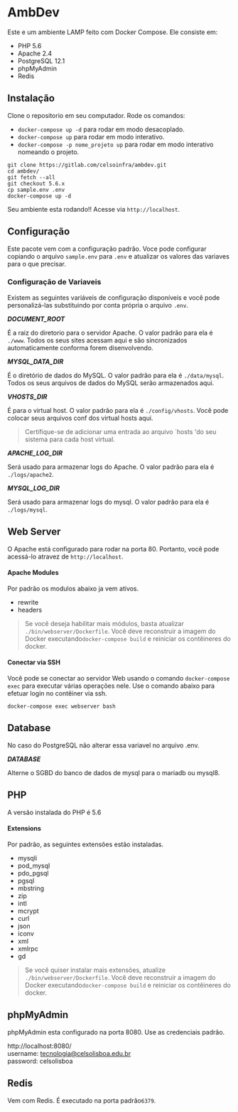 # AmbDev

Este e um ambiente LAMP feito com Docker Compose. Ele consiste em:

* PHP 5.6
* Apache 2.4
* PostgreSQL 12.1
* phpMyAdmin
* Redis

## Instalação

Clone o repositorio em seu computador. Rode os comandos:

* `docker-compose up -d` para rodar em modo desacoplado.
* `docker-compose up`    para rodar em modo interativo.
* `docker-compose -p nome_projeto up` para rodar em modo interativo nomeando o projeto.

```shell
git clone https://gitlab.com/celsoinfra/ambdev.git
cd ambdev/
git fetch --all
git checkout 5.6.x
cp sample.env .env
docker-compose up -d
```

Seu ambiente esta rodando!! Acesse via `http://localhost`.

## Configuração

Este pacote vem com a configuração padrão. Voce pode configurar copiando o arquivo `sample.env` para `.env` e atualizar os valores das variaves para o que precisar.

### Configuração de Variaveis

Existem as seguintes variáveis ​​de configuração disponíveis e você pode personalizá-las substituindo por conta própria o arquivo `.env`.

_**DOCUMENT_ROOT**_

É a raiz do diretorio para o servidor Apache. O valor padrão para ela é `./www`. Todos os seus sites acessam aqui e são sincronizados automaticamente conforma forem disenvolvendo.

_**MYSQL_DATA_DIR**_

É o diretório de dados do MySQL. O valor padrão para ela é `./data/mysql`. Todos os seus arquivos de dados do MySQL serão armazenados aqui.

_**VHOSTS_DIR**_

É para o virtual host. O valor padrão para ela é `./config/vhosts`.  Você pode colocar seus arquivos conf dos virtual hosts aqui.

> Certifique-se de adicionar uma entrada ao arquivo `hosts 'do seu sistema para cada host virtual.

_**APACHE_LOG_DIR**_

Será usado para armazenar logs do Apache. O valor padrão para ela é `./logs/apache2`.

_**MYSQL_LOG_DIR**_

Será usado para armazenar logs do mysql. O valor padrão para ela é `./logs/mysql`.

## Web Server

O Apache está configurado para rodar na porta 80. Portanto, você pode acessá-lo atravez de `http://localhost`.

#### Apache Modules

Por padrão os modulos abaixo ja vem ativos.

* rewrite
* headers

> Se você deseja habilitar mais módulos, basta atualizar `./bin/webserver/Dockerfile`.
> Você deve reconstruir a imagem do Docker executando`docker-compose build` e reiniciar os contêineres do docker.

#### Conectar via SSH

Você pode se conectar ao servidor Web usando o comando `docker-compose exec` para executar várias operações nele. Use o comando abaixo para efetuar login no contêiner via ssh.

```shell
docker-compose exec webserver bash
```

## Database

No caso do PostgreSQL não alterar essa variavel no arquivo .env.

_**DATABASE**_

Alterne o SGBD do banco de dados de mysql para o mariadb ou mysql8. 

## PHP

A versão instalada do PHP é 5.6

#### Extensions

Por padrão, as seguintes extensões estão instaladas.

* mysqli
* pod_mysql
* pdo_pgsql
* pgsql
* mbstring
* zip
* intl
* mcrypt
* curl
* json
* iconv
* xml
* xmlrpc
* gd

> Se você quiser instalar mais extensões, atualize `./bin/webserver/Dockerfile`. 
> Você deve reconstruir a imagem do Docker executando`docker-compose build` e reiniciar os contêineres do docker.

## phpMyAdmin

phpMyAdmin esta configurado na porta 8080. Use as credenciais padrão.

http://localhost:8080/  
username: tecnologia@celsolisboa.edu.br  
password: celsolisboa

## Redis

Vem com Redis. É executado na porta padrão`6379`.

